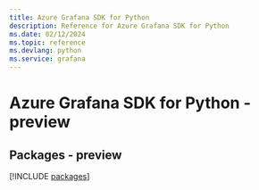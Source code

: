 ```yaml
---
title: Azure Grafana SDK for Python
description: Reference for Azure Grafana SDK for Python
ms.date: 02/12/2024
ms.topic: reference
ms.devlang: python
ms.service: grafana
---
```

# Azure Grafana SDK for Python - preview
## Packages - preview
[!INCLUDE [packages](grafana-index.md)]